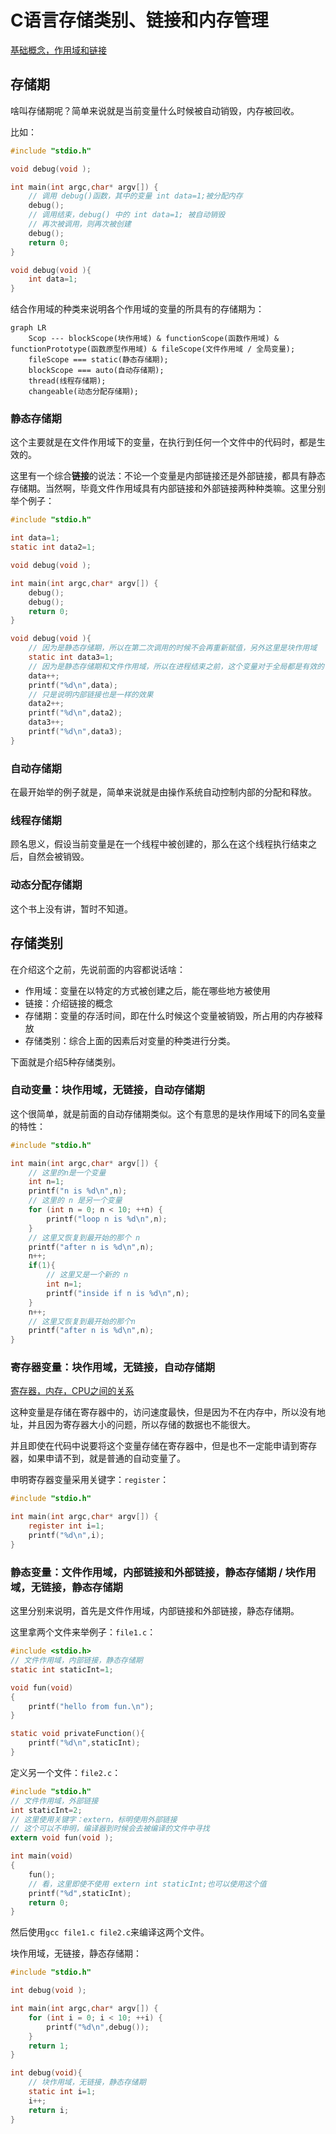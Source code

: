 # C语言存储类别、链接和内存管理

[基础概念，作用域和链接](https://blog.csdn.net/YQXLLWY/article/details/115560612)

## 存储期

啥叫存储期呢？简单来说就是当前变量什么时候被自动销毁，内存被回收。

比如：

```c
#include "stdio.h"

void debug(void );

int main(int argc,char* argv[]) {
    // 调用 debug()函数，其中的变量 int data=1;被分配内存
    debug();
    // 调用结束，debug() 中的 int data=1; 被自动销毁
    // 再次被调用，则再次被创建
    debug();
    return 0;
}

void debug(void ){
    int data=1;
}
```

结合作用域的种类来说明各个作用域的变量的所具有的存储期为：

```mermaid
graph LR
	Scop --- blockScope(块作用域) & functionScope(函数作用域) & functionPrototype(函数原型作用域) & fileScope(文件作用域 / 全局变量);
	fileScope === static(静态存储期);
	blockScope === auto(自动存储期);
	thread(线程存储期);
	changeable(动态分配存储期);
```

### 静态存储期

这个主要就是在文件作用域下的变量，在执行到任何一个文件中的代码时，都是生效的。

这里有一个综合**链接**的说法：不论一个变量是内部链接还是外部链接，都具有静态存储期。当然啊，毕竟文件作用域具有内部链接和外部链接两种种类嘛。这里分别举个例子：

```c
#include "stdio.h"

int data=1;
static int data2=1;

void debug(void );

int main(int argc,char* argv[]) {
    debug();
    debug();
    return 0;
}

void debug(void ){
    // 因为是静态存储期，所以在第二次调用的时候不会再重新赋值，另外这里是块作用域
    static int data3=1;
    // 因为是静态存储期和文件作用域，所以在进程结束之前，这个变量对于全局都是有效的
    data++;
    printf("%d\n",data);
    // 只是说明内部链接也是一样的效果
    data2++;
    printf("%d\n",data2);
    data3++;
    printf("%d\n",data3);
}
```

### 自动存储期

在最开始举的例子就是，简单来说就是由操作系统自动控制内部的分配和释放。

### 线程存储期

顾名思义，假设当前变量是在一个线程中被创建的，那么在这个线程执行结束之后，自然会被销毁。

### 动态分配存储期

这个书上没有讲，暂时不知道。

## 存储类别

在介绍这个之前，先说前面的内容都说话啥：

- 作用域：变量在以特定的方式被创建之后，能在哪些地方被使用
- 链接：介绍链接的概念
- 存储期：变量的存活时间，即在什么时候这个变量被销毁，所占用的内存被释放
- 存储类别：综合上面的因素后对变量的种类进行分类。

下面就是介绍5种存储类别。

### 自动变量：块作用域，无链接，自动存储期

这个很简单，就是前面的自动存储期类似。这个有意思的是块作用域下的同名变量的特性：

```c
#include "stdio.h"

int main(int argc,char* argv[]) {
    // 这里的n是一个变量
    int n=1;
    printf("n is %d\n",n);
    // 这里的 n 是另一个变量
    for (int n = 0; n < 10; ++n) {
        printf("loop n is %d\n",n);
    }
    // 这里又恢复到最开始的那个 n
    printf("after n is %d\n",n);
    n++;
    if(1){
        // 这里又是一个新的 n
        int n=1;
        printf("inside if n is %d\n",n);
    }
    n++;
    // 这里又恢复到最开始的那个n
    printf("after n is %d\n",n);
}
```

### 寄存器变量：块作用域，无链接，自动存储期

[寄存器，内存，CPU之间的关系](https://blog.csdn.net/huangchunxia_1/article/details/79203056)

这种变量是存储在寄存器中的，访问速度最快，但是因为不在内存中，所以没有地址，并且因为寄存器大小的问题，所以存储的数据也不能很大。

并且即使在代码中说要将这个变量存储在寄存器中，但是也不一定能申请到寄存器，如果申请不到，就是普通的自动变量了。

申明寄存器变量采用关键字：`register`：

```c
#include "stdio.h"

int main(int argc,char* argv[]) {
    register int i=1;
    printf("%d\n",i);
}
```

### 静态变量：文件作用域，内部链接和外部链接，静态存储期 / 块作用域，无链接，静态存储期

这里分别来说明，首先是文件作用域，内部链接和外部链接，静态存储期。

这里拿两个文件来举例子：`file1.c`：

```c
#include <stdio.h>
// 文件作用域，内部链接，静态存储期
static int staticInt=1;

void fun(void)
{
    printf("hello from fun.\n");
}

static void privateFunction(){
    printf("%d\n",staticInt);
}
```

定义另一个文件：`file2.c`：

```c
#include "stdio.h"
// 文件作用域，外部链接
int staticInt=2;
// 这里使用关键字：extern，标明使用外部链接
// 这个可以不申明，编译器到时候会去被编译的文件中寻找
extern void fun(void );

int main(void)
{
    fun();
    // 看，这里即使不使用 extern int staticInt;也可以使用这个值
    printf("%d",staticInt);
    return 0;
}
```

然后使用`gcc file1.c file2.c`来编译这两个文件。

块作用域，无链接，静态存储期：

```c
#include "stdio.h"

int debug(void );

int main(int argc,char* argv[]) {
    for (int i = 0; i < 10; ++i) {
        printf("%d\n",debug());
    }
    return 1;
}

int debug(void){
    // 块作用域，无链接，静态存储期
    static int i=1;
    i++;
    return i;
}
```

